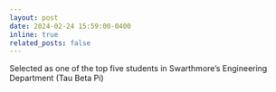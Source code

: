 ```yaml
---
layout: post
date: 2024-02-24 15:59:00-0400
inline: true
related_posts: false
---
```


Selected as one of the top five students in Swarthmore’s Engineering Department (Tau Beta Pi)